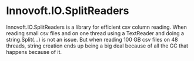 # Innovoft.IO.SplitReaders
Innovoft.IO.SplitReaders is a library for efficient csv column reading. When reading small csv files and on one thread using a TextReader and doing a string.Split(...) is not an issue. But when reading 100 GB csv files on 48 threads, string creation ends up being a big deal because of all the GC that happens because of it.
